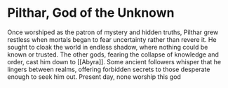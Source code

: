 # Pilthar, God of the Unknown

Once worshiped as the patron of mystery and hidden truths, Pilthar grew restless when mortals began to fear uncertainty rather than revere it. He sought to cloak the world in endless shadow, where nothing could be known or trusted. The other gods, fearing the collapse of knowledge and order, cast him down to [[Abyra]]. Some ancient followers whisper that he lingers between realms, offering forbidden secrets to those desperate enough to seek him out. Present day, none worship this god
